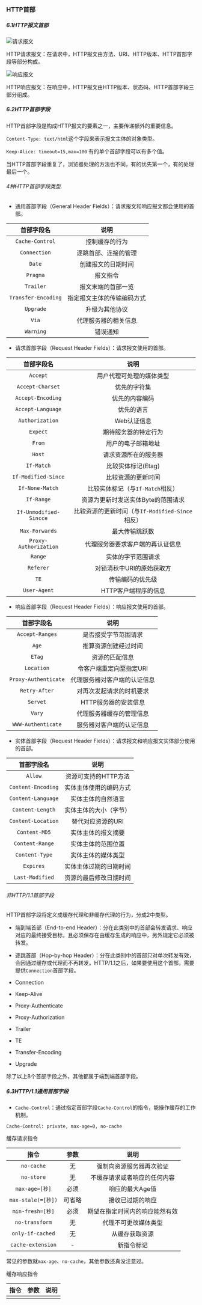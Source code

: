 ### HTTP首部
##### 6.1HTTP报文首部
![请求报文](https://ws1.sinaimg.cn/large/005VwC5mly1g6wqnjhhbgj30kg07t77a.jpg)

HTTP请求报文：在请求中，HTTP报文由方法、URI、HTTP版本、HTTP首部字段等部分构成。

![响应报文](https://ws4.sinaimg.cn/large/005VwC5mly1g6wqqpknxsj30rj09541v.jpg)

HTTP响应报文：在响应中，HTTP报文由HTTP版本、状态码、HTTP首部字段三部分组成。

##### 6.2HTTP首部字段

HTTP首部字段是构成HTTP报文的要素之一，主要传递额外的重要信息。

`Content-Type: text/html`这个字段来表示报文主体的对象类型。

`Keep-Alice: timeout=15,max=100` 有的单个首部字段可以有多个值。

当HTTP首部字段重复了，浏览器处理的方法也不同，有的优先第一个，有的处理最后一个。

###### 4种HTTP首部字段类型.
* 通用首部字段（General Header Fields）：请求报文和响应报文都会使用的首部。

|     首部字段名      |            说明            |
|:-------------------:|:--------------------------:|
|   `Cache-Control`   |       控制缓存的行为       |
|    `Connection`     |    逐跳首部、连接的管理    |
|       `Date`        |     创建报文的日期时间     |
|      `Pragma`       |          报文指令          |
|      `Trailer`      |     报文末端的首部一览     |
| `Transfer-Encoding` | 指定报文主体的传输编码方式 |
|      `Upgrade`      |       升级为其他协议       |
|        `Via`        |    代理服务器的相关信息    |
|      `Warning`      |          错误通知          |

* 请求首部字段（Request Header Fields）：请求报文使用的首部。

|       首部字段名       |                      说明                       |
|:----------------------:|:-----------------------------------------------:|
|        `Accept`        |            用户代理可处理的媒体类型             |
|    `Accept-Charset`    |                  优先的字符集                   |
|   `Accept-Encoding`    |                 优先的内容编码                  |
|   `Accept-Language`    |                   优先的语言                    |
|    `Authorization`     |                   Web认证信息                   |
|        `Expect`        |              期待服务器的特定行为               |
|         `From`         |               用户的电子邮箱地址                |
|         `Host`         |              请求资源所在的服务器               |
|       `If-Match`       |               比较实体标记(Etag)                |
|  `If-Modified-Since`   |               比较资源的更新时间                |
|    `If-None-Match`     |        比较实体标记（与`If-Match`相反）         |
|       `If-Range`       |       资源为更新时发送实体Byte的范围请求        |
| `If-Unmodified-Sincce` | 比较资源的更新时间（与`If-Modified-Since`相反） |
|     `Max-Forwards`     |                 最大传输跳跃数                  |
| `Proxy-Authorization`  |        代理服务器要求客户端的再认证信息         |
|        `Range`         |               实体的字节范围请求                |
|       `Referer`        |            对锁清秋中URI的原始获取方            |
|          `TE`          |                传输编码的优先级                 |
|      `User-Agent`      |              HTTP客户端程序的信息               |

* 响应首部字段（Request Header Fields）：响应报文使用的首部。

|      首部字段名      |             说明             |
|:--------------------:|:----------------------------:|
|   `Accept-Ranges`    |     是否接受字节范围请求     |
|        `Age`         |     推算资源创建经过时间     |
|        `ETag`        |        资源的匹配信息        |
|      `Location`      |   令客户端重定向至指定URI    |
| `Proxy-Authenticate` | 代理服务器对客户端的认证信息 |
|    `Retry-After`     |   对再次发起请求的时机要求   |
|       `Servet`       |     HTTP服务器的安装信息     |
|        `Vary`        |   代理服务器缓存的管理信息   |
|  `WWW-Authenticate`  |   服务器对客户端的认证信息   |

* 实体首部字段（Request Header Fields）：请求报文和响应报文实体部分使用的首部。

|     首部字段名     |          说明          |
|:------------------:|:----------------------:|
|      `Allow`       |  资源可支持的HTTP方法  |
| `Content-Encoding` | 实体主体使用的编码方式 |
| `Content-Language` |   实体主体的自然语言   |
|  `Content-Length`  | 实体主体的大小（字节） |
| `Content-Location` |   替代对应资源的URI    |
|   `Content-MD5`    |   实体主体的报文摘要   |
|  `Content-Range`   |   实体主体的范围位置   |
|   `Content-Type`   |   实体主体的媒体类型   |
|     `Expires`      | 实体主体过期的日期时间 |
|  `Last-Modified`   | 资源的最后修改日期时间 |

###### 非HTTP/1.1首部字段

HTTP首部字段将定义成缓存代理和非缓存代理的行为，分成2中类型。

* 端到端首部（End-to-end Header）：分在此类别中的首部会转发请求、响应对应的最终接受目标，且必须保存在由缓存生成的响应中，另外规定它必须被转发。
* 逐跳首部（Hop-by-hop Header）：分在此类别中的首部只对单次转发有效，会因通过缓存或代理而不再转发。HTTP/1.1之后，如果要使用这个首部，需要提供`Connection`首部字段。

* Connection
* Keep-Alive
* Proxy-Authenticate
* Proxy-Authorization
* Trailer
* TE
* Transfer-Encoding
* Upgrade

除了以上8个首部字段之外，其他都属于端到端首部字段。

##### 6.3HTTP/1.1通用首部字段

* `Cache-Control`：通过指定首部字段`Cache-Control`的指令，能操作缓存的工作机制。

`Cache-Control: private, max-age=0, no-cache`

缓存请求指令

|        指令        |  参数  |              说明              |
|:------------------:|:------:|:------------------------------:|
|     `no-cache`     |   无   |    强制向资源服务器再次验证    |
|     `no-store`     |   无   |  不缓存请求或者响应的任何内容  |
|   `max-age=[秒]`   |  必须  |        响应的最大Age值         |
| `max-stale(=[秒])` | 可省略 |        接收已过期的响应        |
|  `min-fresh=[秒]`  |  必须  | 期望在指定时间内的响应能然有效 |
|   `no-transform`   |   无   |      代理不可更改媒体类型      |
|  `only-if-cached`  |   无   |         从缓存获取资源         |
| `cache-extension`  |   -    |           新指令标记           |

常见的参数就`max-age`、`no-cache`，其他参数还真没注意过。

缓存响应指令

| 指令 | 参数 | 说明 |
|:----:|:----:|:----:|
|      |      |      |
